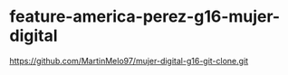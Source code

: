 # feature-america-perez-g16-mujer-digital
https://github.com/MartinMelo97/mujer-digital-g16-git-clone.git
